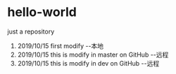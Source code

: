 # hello-world
just a repository

1. 2019/10/15 first modify --本地
2. 2019/10/15 this is modify in master on GitHub --远程
3. 2019/10/15 this is modify in dev on GitHub --远程

